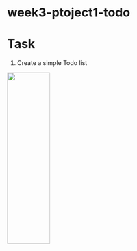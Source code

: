 # week3-ptoject1-todo



# Task 
1. Create a simple Todo list 
<img src="https://user-images.githubusercontent.com/44459664/137013079-217233c7-1b12-4371-aa4c-e6f43921e912.png" width="100" height="400"/>
     
     
     
     



